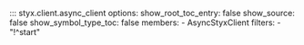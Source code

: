 ::: styx.client.async_client
    options:
        show_root_toc_entry: false
        show_source: false
        show_symbol_type_toc: false
        members:
            - AsyncStyxClient
        filters:
            - "!^start" 
